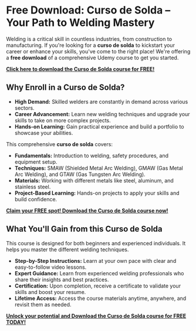 # Free Download: Curso de Solda – Your Path to Welding Mastery

Welding is a critical skill in countless industries, from construction to manufacturing. If you're looking for a **curso de solda** to kickstart your career or enhance your skills, you've come to the right place! We're offering a **free download** of a comprehensive Udemy course to get you started.

[**Click here to download the Curso de Solda course for FREE!**](https://udemywork.com/curso-de-solda)

## Why Enroll in a Curso de Solda?

*   **High Demand:** Skilled welders are constantly in demand across various sectors.
*   **Career Advancement:** Learn new welding techniques and upgrade your skills to take on more complex projects.
*   **Hands-on Learning:** Gain practical experience and build a portfolio to showcase your abilities.

This comprehensive **curso de solda** covers:

*   **Fundamentals:** Introduction to welding, safety procedures, and equipment setup.
*   **Techniques:** SMAW (Shielded Metal Arc Welding), GMAW (Gas Metal Arc Welding), and GTAW (Gas Tungsten Arc Welding).
*   **Materials:** Working with different metals like steel, aluminum, and stainless steel.
*   **Project-Based Learning:** Hands-on projects to apply your skills and build confidence.

[**Claim your FREE spot! Download the Curso de Solda course now!**](https://udemywork.com/curso-de-solda)

## What You'll Gain from this Curso de Solda

This course is designed for both beginners and experienced individuals. It helps you master the different welding techniques.

*   **Step-by-Step Instructions:** Learn at your own pace with clear and easy-to-follow video lessons.
*   **Expert Guidance:** Learn from experienced welding professionals who share their insights and best practices.
*   **Certification:** Upon completion, receive a certificate to validate your skills and boost your resume.
*   **Lifetime Access:** Access the course materials anytime, anywhere, and revisit them as needed.

[**Unlock your potential and Download the Curso de Solda course for FREE TODAY!**](https://udemywork.com/curso-de-solda)
